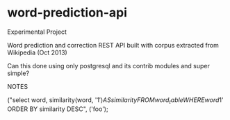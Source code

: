 word-prediction-api
===================
  
Experimental Project
  
Word prediction and correction REST API built with corpus extracted from Wikipedia (Oct 2013)
  
Can this done using only postgresql and its contrib modules and super simple?
  
NOTES
  
("select word, similarity(word, '$1') AS similarity FROM word_table WHERE word % '$1' ORDER BY similarity DESC", ('foo');
